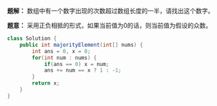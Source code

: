**题解：** 数组中有一个数字出现的次数超过数组长度的一半，请找出这个数字。

**题意：** 采用正负相抵的形式，如果当前值为0的话，则当前值为假设的众数。

```java
class Solution {
    public int majorityElement(int[] nums) {
        int ans = 0, x = 0;
        for(int num : nums) {
            if(ans == 0) x = num;
            ans += num == x ? 1 : -1;
        }
        return x;
    }
}
```
